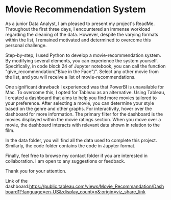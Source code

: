 # Movie Recommendation System


As a junior Data Analyst, I am pleased to present my project's ReadMe. Throughout the first three days, I encountered an immense workload regarding the cleaning of the data. However, despite the varying formats within the list, I remained motivated and determined to overcome this personal challenge.

Step-by-step, I used Python to develop a movie-recommendation system. By modifying several elements, you can experience the system yourself. Specifically, in code block 24 of Jupyter notebook, you can call the function "give_recommendation("Blue in the Face")". Select any other movie from the list, and you will receive a list of movie-recommendations.

One significant drawback I experienced was that PowerBI is unavailable for Mac. To overcome this, I opted for Tableau as an alternative. Using Tableau, I created a dashboard that aims to help you find more movies tailored to your preference. After selecting a movie, you can determine your style based on the genre and other graphs. For interactivity, hover over the dashboard for more information. The primary filter for the dashboard is the movies displayed within the movie ratings section. When you move over a movie, the dashboard interacts with relevant data shown in relation to the film.

In the data folder, you will find all the data used to complete this project. Similarly, the code folder contains the code in Jupyter format.

Finally, feel free to browse my contact folder if you are interested in collaboration. I am open to any suggestions or feedback.

Thank you for your attention.




Link of the dashboard:https://public.tableau.com/views/Movie_Recommandation/Dashboard1?:language=en-US&:display_count=n&:origin=viz_share_link
